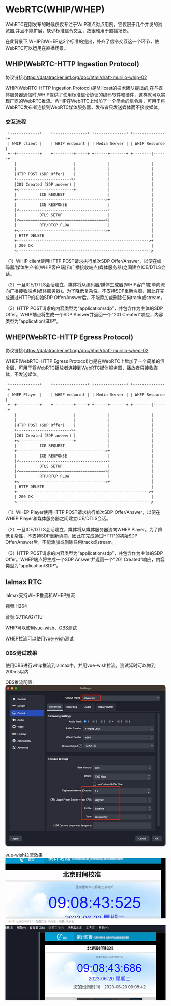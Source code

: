 # WebRTC(WHIP/WHEP)

WebRTC在刚发布的时候仅仅专注于VoIP和点对点用例，它仅限于几个并发的浏览器,并且不能扩展，缺少标准信令交互，故很难用于直播场景。

在此背景下,WHIP和WHEP这2个标准的提出，补齐了信令交互这一个环节，使WebRTC可以运用在直播场景。

## WHIP(WebRTC-HTTP Ingestion Protocol)
协议链接:https://datatracker.ietf.org/doc/html/draft-murillo-whip-02

WHIP(WebRTC-HTTP Ingestion Protocol)是Milicast的技术团队提出的,在与媒体服务器通信时,WHIP提供了使用标准信令协议的编码软件和硬件，这样就可以实现厂商的WebRTC推流。WHIP在WebRTC上增加了一个简单的信令层，可用于将WebRTC发布者连接到WebRTC媒体服务器，发布者只发送媒体而不接收媒体。


### 交互流程
```
 +-------------+    +---------------+ +--------------+ +---------------+
 | WHIP client |    | WHIP endpoint | | Media Server | | WHIP Resource |
 +--+----------+    +---------+-----+ +------+-------+ +--------|------+
    |                         |              |                  |
    |                         |              |                  |
    |HTTP POST (SDP Offer)    |              |                  |
    +------------------------>+              |                  |
    |201 Created (SDP answer) |              |                  |
    +<------------------------+              |                  |
    |          ICE REQUEST                   |                  |
    +--------------------------------------->+                  |
    |          ICE RESPONSE                  |                  |
    |<---------------------------------------+                  |
    |          DTLS SETUP                    |                  |
    |<======================================>|                  |
    |          RTP/RTCP FLOW                 |                  |
    +<-------------------------------------->+                  |
    | HTTP DELETE                                               |
    +---------------------------------------------------------->+
    | 200 OK                                                    |
    <-----------------------------------------------------------x
```

（1）WHIP client使用HTTP POST请求执行单次SDP Offer/Answer，以便在编码器/媒体生产者(WHIP客户端)和广播接收端点(媒体服务器)之间建立ICE/DTLS会话。

（2）一旦ICE/DTLS会话建立，媒体将从编码器/媒体生成器(WHIP客户端)单向流向广播接收端点(媒体服务器)。为了降低复杂性，不支持SDP重新协商，因此在完成通过HTTP的初始SDP Offer/Answer后，不能添加或删除任何track或stream。

（3）HTTP POST请求的内容类型为“application/sdp”，并包含作为主体的SDP Offer。WHIP端点将生成一个SDP Answer并返回一个“201 Created”响应，内容类型为“application/SDP”。

## WHEP(WebRTC-HTTP Egress Protocol)
协议链接:https://datatracker.ietf.org/doc/html/draft-murillo-whep-02

WHEP(WebRTC-HTTP Egress Protocol)也是在WebRTC上增加了一个简单的信令层，可用于将WebRTC播放者连接到WebRTC媒体服务器，播放者只接收媒体，不发送媒体。

```
 +-------------+    +---------------+ +--------------+ +---------------+
 | WHEP Player |    | WHEP endpoint | | Media Server | | WHEP Resource |
 +--+----------+    +---------+-----+ +------+-------+ +--------|------+
    |                         |              |                  |
    |                         |              |                  |
    |HTTP POST (SDP Offer)    |              |                  |
    +------------------------>+              |                  |
    |201 Created (SDP answer) |              |                  |
    +<------------------------+              |                  |
    |          ICE REQUEST                   |                  |
    +--------------------------------------->+                  |
    |          ICE RESPONSE                  |                  |
    |<---------------------------------------+                  |
    |          DTLS SETUP                    |                  |
    |<======================================>|                  |
    |          RTP/RTCP FLOW                 |                  |
    +<-------------------------------------->+                  |
    | HTTP DELETE                                               |
    +---------------------------------------------------------->+
    | 200 OK                                                    |
    <-----------------------------------------------------------x
```

（1）WHEP Player使用HTTP POST请求执行单次SDP Offer/Answer，以便在WHEP Player和媒体服务器之间建立ICE/DTLS会话。

（2）一旦ICE/DTLS会话建立，媒体将从媒体服务器流向WHEP Player。为了降低复杂性，不支持SDP重新协商，因此在完成通过HTTP的初始SDP Offer/Answer后，不能添加或删除任何track或stream。

（3）HTTP POST请求的内容类型为“application/sdp”，并包含作为主体的SDP Offer。WHEP端点将生成一个SDP Answer并返回一个“201 Created”响应，内容类型为“application/SDP”。

## lalmax RTC
lalmax支持WHIP推流和WHEP拉流

视频:H264

音频:G711A/G711U

WHIP可以使用[vue-wish](https://github.com/zllovesuki/vue-wish)、[OBS](https://github.com/obsproject/obs-studio/actions/runs/5227109208?pr=7926)测试

WHEP拉流可以使用[vue-wish](https://github.com/zllovesuki/vue-wish)测试

### OBS测试效果
使用OBS进行whip推流到lalmax中，并用vue-wish拉流，测试延时可以做到200ms以内

OBS推流配置:
![图片](../image/rtc_01.jpeg)

vue-wish拉流效果
![图片](../image/rtc_02.png)

